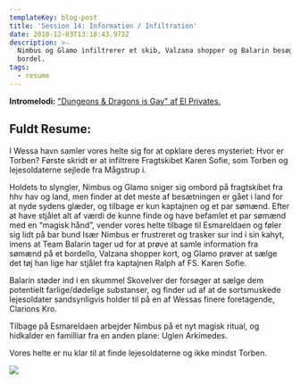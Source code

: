 ```yaml
---
templateKey: blog-post
title: 'Session 14: Information / Infiltration'
date: 2018-12-03T13:18:43.972Z
description: >-
  Nimbus og Glamo infiltrerer et skib, Valzana shopper og Balarin besøger på
  bordel.
tags:
  - resume
---
```

**Intromelodi:** ["Dungeons & Dragons is Gay" af El Privates.](https://open.spotify.com/track/5hy4B1rDnkfouC7SgtEqQN)

## Fuldt Resume:

I Wessa havn samler vores helte sig for at opklare deres mysteriet: Hvor er Torben? Første skridt er at infiltrere Fragtskibet Karen Sofie, som Torben og lejesoldaterne sejlede fra Mågstrup i.

Holdets to slyngler, Nimbus og Glamo sniger sig ombord på fragtskibet fra hhv hav og land, men finder at det meste af besætningen er gået i land for at nyde sydens glæder, og tilbage er kun kaptajnen og et par sømænd. Efter at have stjålet alt af værdi de kunne finde og have befamlet et par sømænd med en “magisk hånd”, vender vores helte tilbage til Esmareldaen og føler sig lidt på bar bund Især Nimbus er frustreret og trasker sur ind i sin kahyt, imens at Team Balarin tager ud for at prøve at samle information fra sømænd på et bordello, Valzana shopper kort, og Glamo prøver at sælge det tøj han lige har stjålet fra kaptajnen Ralph af FS. Karen Sofie.

Balarin støder ind i en skummel Skovelver der forsøger at sælge dem potentielt farlige/dødelige substanser, og finder ud af at de sortsmuskede lejesoldater sandsynligvis holder til på en af Wessas finere foretagende, Clarions Kro.

Tilbage på Esmareldaen arbejder Nimbus på et nyt magisk ritual, og hidkalder en familliar fra en anden plane: Uglen Arkimedes.

Vores helte er nu klar til at finde lejesoldaterne og ikke mindst Torben.

![](/img/arkimedes.jpeg)
